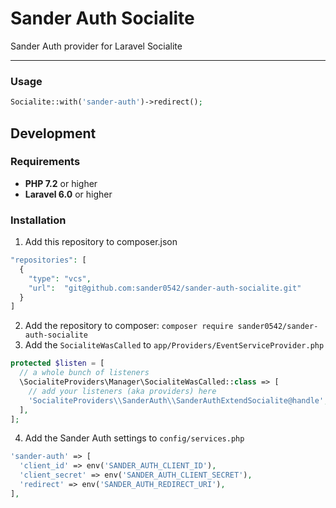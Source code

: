 # Sander Auth Socialite
Sander Auth provider for Laravel Socialite

---

### Usage

```PHP
Socialite::with('sander-auth')->redirect();
```

## Development

### Requirements

- **PHP 7.2** or higher
- **Laravel 6.0** or higher

### Installation

1. Add this repository to composer.json
```PHP
"repositories": [
  {
    "type": "vcs",
    "url":  "git@github.com:sander0542/sander-auth-socialite.git"
  }
]
```
2. Add the repository to composer: `composer require sander0542/sander-auth-socialite`
3. Add the `SocialiteWasCalled` to `app/Providers/EventServiceProvider.php`
```PHP
protected $listen = [
  // a whole bunch of listeners
  \SocialiteProviders\Manager\SocialiteWasCalled::class => [
    // add your listeners (aka providers) here
    'SocialiteProviders\\SanderAuth\\SanderAuthExtendSocialite@handle',
  ],
];
```
4. Add the Sander Auth settings to `config/services.php`
```PHP
'sander-auth' => [
  'client_id' => env('SANDER_AUTH_CLIENT_ID'),
  'client_secret' => env('SANDER_AUTH_CLIENT_SECRET'),
  'redirect' => env('SANDER_AUTH_REDIRECT_URI'),
],
```
